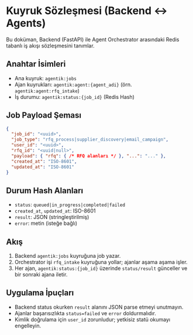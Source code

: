 # Kuyruk Sözleşmesi (Backend ↔ Agents)

Bu doküman, Backend (FastAPI) ile Agent Orchestrator arasındaki Redis tabanlı iş akışı sözleşmesini tanımlar.

## Anahtar İsimleri
- Ana kuyruk: `agentik:jobs`
- Ajan kuyrukları: `agentik:agent:{agent_adi}` (örn. `agentik:agent:rfq_intake`)
- İş durumu: `agentik:status:{job_id}` (Redis Hash)

## Job Payload Şeması
```json
{
  "job_id": "<uuid>",
  "job_type": "rfq_process|supplier_discovery|email_campaign",
  "user_id": "<uuid>",
  "rfq_id": "<uuid|null>",
  "payload": { "rfq": { /* RFQ alanları */ }, "...": "..." },
  "created_at": "ISO-8601",
  "updated_at": "ISO-8601"
}
```

## Durum Hash Alanları
- `status`: `queued|in_progress|completed|failed`
- `created_at`, `updated_at`: ISO-8601
- `result`: JSON (stringleştirilmiş)
- `error`: metin (isteğe bağlı)

## Akış
1. Backend `agentik:jobs` kuyruğuna job yazar.
2. Orchestrator işi `rfq_intake` kuyruğuna yollar; ajanlar aşama aşama işler.
3. Her ajan, `agentik:status:{job_id}` üzerinde `status/result` günceller ve bir sonraki ajana iletir.

## Uygulama İpuçları
- Backend status okurken `result` alanını JSON parse etmeyi unutmayın.
- Ajanlar başarısızlıkta `status=failed` ve `error` doldurmalıdır.
- Kimlik doğrulama için `user_id` zorunludur; yetkisiz statü okumayı engelleyin.
